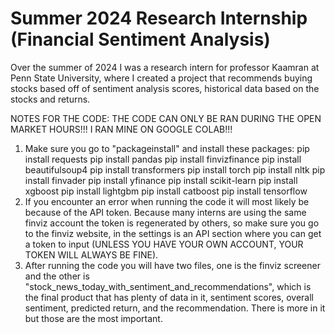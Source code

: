 # Summer 2024 Research Internship (Financial Sentiment Analysis)
Over the summer of 2024 I was a research intern for professor Kaamran at Penn State University, where I created a project that recommends buying stocks based off of sentiment analysis scores, historical data based on the stocks and returns.

NOTES FOR THE CODE:
THE CODE CAN ONLY BE RAN DURING THE OPEN MARKET HOURS!!!
I RAN MINE ON GOOGLE COLAB!!!

1) Make sure you go to "packageinstall" and install these packages:
    pip install requests
    pip install pandas
    pip install finvizfinance
    pip install beautifulsoup4
    pip install transformers
    pip install torch
    pip install nltk
    pip install finvader
    pip install yfinance
    pip install scikit-learn
    pip install xgboost
    pip install lightgbm
    pip install catboost
    pip install tensorflow
2) If you encounter an error when running the code it will most likely be because of the API token. Because many interns are using the same finviz account the token is regenerated by others, so make sure you go to the finviz website, in the settings is an API section where you can get a token to input (UNLESS YOU HAVE YOUR OWN ACCOUNT, YOUR TOKEN WILL ALWAYS BE FINE).
3) After running the code you will have two files, one is the finviz screener and the other is "stock_news_today_with_sentiment_and_recommendations", which is the final product that has plenty of data in it, sentiment scores, overall sentiment, predicted return, and the recommendation. There is more in it but those are the most important.
